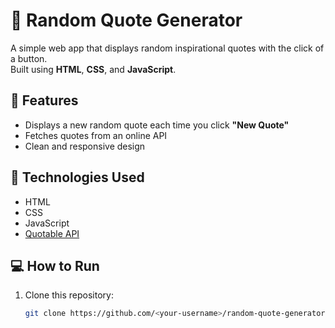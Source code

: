 # 🌟 Random Quote Generator

A simple web app that displays random inspirational quotes with the click of a button.  
Built using **HTML**, **CSS**, and **JavaScript**.

## 🚀 Features
- Displays a new random quote each time you click **"New Quote"**  
- Fetches quotes from an online API  
- Clean and responsive design  

## 🧠 Technologies Used
- HTML  
- CSS  
- JavaScript  
- [Quotable API](https://api.quotable.io/random)

## 💻 How to Run
1. Clone this repository:
   ```bash
   git clone https://github.com/<your-username>/random-quote-generator.git
